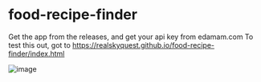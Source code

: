 # food-recipe-finder
Get the app from the releases, and get your api key from edamam.com To test this out, got to https://realskyquest.github.io/food-recipe-finder/index.html

![image](https://github.com/realskyquest/food-recipe-finder/assets/135049479/77747f56-3107-4ad1-b85d-1be7d5590049)
